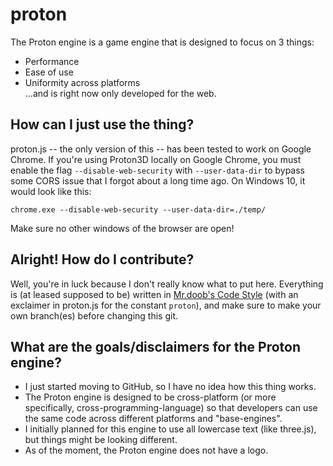 # proton
The Proton engine is a game engine that is designed to focus on 3 things:
- Performance
- Ease of use
- Uniformity across platforms\
...and is right now only developed for the web.
## How can I just use the thing?
proton.js -- the only version of this -- has been tested to work on Google Chrome.
If you're using Proton3D locally on Google Chrome, you must enable the flag `--disable-web-security` with `--user-data-dir` to bypass some CORS issue that I forgot about a long time ago. On Windows 10, it would look like this:
```
chrome.exe --disable-web-security --user-data-dir=./temp/
```
Make sure no other windows of the browser are open!

## Alright! How do I contribute?
Well, you're in luck because I don't really know what to put here.
Everything is (at leased supposed to be) written in [Mr.doob's Code Style](https://github.com/mrdoob/three.js/wiki/Mr.doob's-Code-Style%E2%84%A2) (with an exclaimer in proton.js for the constant `proton`), and make sure to make your own branch(es) before changing this git.

## What are the goals/disclaimers for the Proton engine?
- I just started moving to GitHub, so I have no idea how this thing works.
- The Proton engine is designed to be cross-platform (or more specifically, cross-programming-language) so that developers can use the same code across different platforms and "base-engines".
- I initially planned for this engine to use all lowercase text (like three.js), but things might be looking different.
- As of the moment, the Proton engine does not have a logo.
